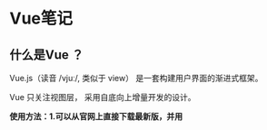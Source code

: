 # Vue笔记

## 什么是Vue ？

Vue.js（读音 /vjuː/, 类似于 view） 是一套构建用户界面的渐进式框架。

Vue 只关注视图层， 采用自底向上增量开发的设计。



**使用方法：1.可以从官网上直接下载最新版，并用<script>标签引入。**

2.使用**CDN**方法.

3.可以保存到本地用<script>标签引入。

4.**NPM**方法，NPM方法安装慢，比较复杂。



#### Vue模板语法：

Vue 使用了基于 HTML 的模板语法，允许开发者声明式地将 DOM 绑定至底层 Vue 实例的数据。

数据绑定最常见的形式就是使用 {{ }} 的文本插值{{...}} 标签的内容将会被替代为对应组件实例中 **message** 属性的值，如果 **message** 属性的值发生了改变，{{...}} 标签内容也会更新。如果不想改变标签的内容，可以通过使用 **v-once** 指令执行一次性地插值，当数据改变时，插值处的内容不会更新。
``` html
<span v-once>这个将不会改变: {{ message }}</span>
```

例如：

``` html js
<div id="hello-vue" class="demo">  
    {{ message }}
</div>
<script> 
    const HelloVueApp = {  
        data() {    
            return {  
                message: 'Hello Vue!!'     
            }
        }
    }
    Vue.createApp(HelloVueApp).mount('#hello-vue') 
</script>
```

***使用 v-html 指令用于输出 html 代码***

例如：
``` html js
<div id="example1" class="demo"> 
    <p>使用双大括号的文本插值: {{ rawHtml }}</p>
    <p>使用 v-html 指令: <span v-html="rawHtml"></span>
    </p>  
</div>
<script>
    const RenderHtmlApp = {
        data() {  
            return { 
                rawHtml: '<span style="color: red">这里会显示红色！</span>'       
            }
        }
    }
    Vue.createApp(RenderHtmlApp).mount('#example1')
</script> 
<!-- v-bind 指令用于绑定一个属性 -->
<div v-bind:id="dynamicId"></div>
```
#### Vue.js 都提供了完全的 JavaScript 表达式

表达式会在当前活动实例的数据作用域下作为 JavaScript 被解析。有个限制就是，每个绑定都只能包含单个表达式，所以下面的例子都不会生效:
``` html
<!--  这是语句，不是表达式：--> 	
{{ var a = 1 }}

<!-- 流控制也不会生效，请使用三元表达式 --> 
{{ if (ok) { return message } }}
```
##### 指令：

指令是带有 v- 前缀的特殊属性。

指令用于在表达式的值改变时，将某些行为应用到 DOM 上。如下例子：
``` html js
<div id="app"> 
    <p v-if="seen">现在你看到我了</p>  
</div>
<script> 
    const app = { 
        data() { 
            return {
                seen: true /* 改为false，信息就无法显示 */ 
            }
        }
    }
    Vue.createApp(app).mount('#app')  
</script>
```
这里， v-if 指令将根据表达式 seen 的值( true 或 false )来决定是否插入 p 元素。

另外还有其它很多指令，每个都有特殊的功能。例如，v-for 指令可以绑定数组的数据来渲染一个项目列表。

##### 参数：

参数在指令后以冒号指明。例如， v-bind 指令被用来响应地更新 HTML 属性：

在这里 href 是参数，告知 v-bind 指令将该元素的 href 属性与表达式 url 的值绑定。

另一个例子是 v-on 指令，它用于监听 DOM 事件：
```html
<!-- 完整语法 -->
<a v-on:click="doSomething"> ... </a>

<!-- 缩写 --> 	
<a @click="doSomething"> ... </a>  

<!-- 动态参数的缩写 (2.6.0+) -->
<a @[event]="doSomething"> ... </a>
```

##### Vue条件语句：

v-if=" 条件 "  

v-else-if=" 条件 "

v-else

v-show=" 条件 "

v-show 与 v-if 的区别：

​					**相同点：v-if与v-show都可以动态控制dom元素显示隐藏**

​					**不同点：v-if显示隐藏是将dom元素整个添加或删除，而v-show隐藏则是为该元素添加css--display:none，dom元素还在。**



**v-once的作用: 只渲染元素和组件一次。随后的重新渲染，元素/组件及其所有的子节点将被视为静态内容并跳过。这可以用于优化更新性能。**





**Vue循环语句：**

​			v-for 指令需要以 **site in sites** 形式的特殊语法， sites 是源数据数组并且 site 是数组元素迭代的别名。

例如：
``` html
<div id="app">
    <ol>  
        <li v-for="site in sites">
            {{ site.text }}
        </li> 
    </ol>
</div> 
<script> 
    const app = {  
        data() {   
            return {
                sites: [  
                    { text: 'Google' },
                    { text: 'Runoob' },   
                    { text: 'Taobao' }  
                ]
            }
        }
    }
    Vue.createApp(app).mount('#app') 
</script>
```
v-for 还支持一个可选的第二个参数；也支持第三个参数

第一个参数是值，第二个是键名，第三个是索引名。



#### Vue组件： 

在这里，可以将 #app 元素认为是父组件的模板，它就是起着父组件的作用，

<hello word /> 为子组件。

数据是通过在父组件中的 <input /> 获得，然后通过 子组件的 v-bind 方法，传给了子组件。

此时子组件 <hello wrod /> 内部获得了 mymessage 数据，将其通过模板渲染到页面上。

template 属性只是作为一个模板，显示数据，本身不是组件。

简而言之，子组件在父组件的 template 属性或者是模板中。此处 整个 #app 元素作为父组件的模板， <hello wrod/> 在其中渲染，所以 <hello word /> 为子组件。



##### 父组件向子组件传值:

一般会在子组件里面定义props来做接收，这是比较常见的情况

**父组件：**

``` vue
<template>  
<div>
    <div>我是父组件</div>  
    <div>我发送给第一个组件的信息是:{{msg}}</div> 
    <div>
        <div id="child1">    
            <ChildOne :msg="msg" />     
	    </div>   
    </div> 
</div>
</template> 
<script> 
    import ChildOne from "../components/children1"; 
    import ChildTwo from "../components/children2"; 
    export default {  
        components: {   
            ChildOne,
            ChildTwo  
        },  
        data() { 
            return { 
                msg: "我是父组件，我给你发消息",     
            };
        }
    };
</script>
```
可以看到我在第一个子组件上面传入了一个msg,那么在子组件上就需要定义一个msg用来接收传进来的参数

**子组件：**
``` vue
<template> 
<div>  
    <div id="title">我是第一个子组件</div>   
    <div>我接受到的父组件的消息是：{{msg}}</div>
</div>
</template>
<script> export default {
        props: {    
            msg: {   
                type: String
            }
        }
    };
</script>
```
##### 子组件向父组件传值：

这时候就需要利用vue中的$emit将想要传递的值通过函数的形式传出，在父组件接收

this.$emit(arg1,arg2) arg1:方法名字，arg2:要传出的值

**子组件：**
``` vue
<template> 
<div>
    <div id="title">我是第二个子组件</div>    
    <div>我要发送给父组件的值：{{msg}}</div>
    <button @click="toParent">向父组件发送信息</button> 
</div>
</template>
<script> 
    export default {  
        data() {  
            return {   
                msg: "我是第二组件，我要给父组件传值", 
            };
        },
        methods: {   
            toParent() { 
                this.$emit("toParent", this.msg); 
            }
        }
    };
</script>
```
我在button上绑定了一个点击事件，函数里面传出了一个方法名为toParent的方法，这时候我们就要去父组件接收这个函数，它会带一个返回值，这个返回值就是我们需要从子组件传的值。

**父组件:**
``` vue
<template>   
<div>   
    <div>我是父组件</div>   
    <div>我即将接收第二组件传值是：{{child2Msg}}</div>   
    <div>    
        <div id="child2"> 
            <ChildTwo @toParent="getMag" />   
	    </div>  
    </div>  
</div>
</template> 
<script>
    import ChildOne from "../components/children1"; 
    import ChildTwo from "../components/children2";
    export default {  
        components: {   
            ChildOne, 
            ChildTwo 
        },
        data() {  
            return {  
                child2Msg: "" 
            };
        },
        methods: {   
            getMag(msg) {     
                this.child2Msg = msg;     
            }
        }
    };
</script>
```
<span style="font-weight:bold;color:red;font-style:italic;"> 组件（Component）是 Vue.js 最强大的功能之一。</span>

组件可以扩展 HTML 元素，封装可重用的代码。

组件系统让我们可以用独立可复用的小组件来构建大型应用，几乎任意类型的应用的界面都可以抽象为一个组件树：



每个 Vue 应用都是通过用 createApp 函数创建的，传递给 createApp 的选项用于配置根组件。当我们挂载应用时，该组件被用作渲染的起点。一个应用需要被挂载到一个 DOM 元素中。
``` html
<!-- 实例：我们将 Vue 应用挂载到 -->
<div id="app"></div> <!-- 应该传入 #app：-->

<script>
const RootComponent = { /* 选项 */ } 		
const app = Vue.createApp(RootComponent) 		  
const vm = app.mount('#app')


//注册一个全局组件语法格式：
const app = Vue.createApp({...}) 			
app.component('my-component-name', {})

</script>
//一个简单Vue组件的实例：
<div id="app">   
    <runoob></runoob>
</div> 
<script> 
    // 创建一个Vue 应用 
    const app = Vue.createApp({}) 
    // 定义一个名为 runoob的新全局组件 
    app.component('runoob', { 
        template: '<h1>自定义组件!</h1>'
    }) 
    app.mount('#app')  

//接下来我们再注册一个 button-counter 组件，在每次点击后，计数器会加 1:
// 创建一个Vue 应用 
    const app = Vue.createApp({}) 
// 定义一个名为 button-counter 的新全局组件 
    app.component('button-counter', { 
        data() {  
            return {  
                count: 0  
            }
        },
        template: `   <button @click="count++">    点了 {{ count }} 次！   </button>`
    })
    app.mount('#app') 
</script>
```
组件可以重复使用；



#### Vue 修饰符：
修饰符是以半角句号 . 指明的特殊后缀，用于指出一个指令应该以特殊方式绑定。例如，**.prevent** 修饰符告诉 v-on 指令对于触发的事件调用**event.preventDefault()**：
``` html
<form v-on:submit.prevent="onSubmit"></form>
```
##### 事件修饰符：

在事件处理程序中调用 event.preventDefault() 或 event.stopPropagation() 是非常常见的需求。尽管我们可以在方法中轻松实现这点，但更好的方式是：方法只有纯粹的数据逻辑，而不是去处理 DOM 事件细节。

为了解决这个问题。vue.js 为 v-on 提供了**事件修饰符。**修示符是由点开头的指令后缀来表示的。



*使用修饰符时，顺序很重要；相应的代码会以同样的顺序产生。因此，用 `v-on:click.prevent.self` 会阻止**所有的点击**，而 `v-on:click.self.prevent` 只会阻止对元素自身的点击。*

``` html
.stop   <!-- 阻止单击事件继续传播 -->
<a v-on:click.stop="doThis" ></a>

.prevent  <!--提交事件不再重载页面 -->
<form v-on:submit.prevent="onSubmit" ></form> 
<form v-on:submit.prevent ></form> 

<!--修饰符可以连串-->
<form v-on:click.submit.prevent="onSubmit" ></form>

<!--只有修饰符 -->

.captrue <!-- 添加事件监听器时使用事件捕获模式  即内部元素出发的事件先在处理，然后才交由内部元素进行处理 -->
<div v-on:click.capture="doThis" >...</div>

.self <!--只当event.target是当前元素自身时触发处理函数  即使事件不是从内部元素触发的-->
<div v-on:click.self="doThis"></div>

.once <!--点击事件只会触发一次-->
<a v-on:click.once="doThis" ></a>

.passive <!--Vue 还对应 addEventListener 中的 passive 选项提供了 .passive 修饰符-->
<!--滚动事件的默认行为（即滚动行为）将会立即触发-->
<!--而不会等待 onScroll 完成-->
<!--这其中包含 event.preventDefault() 的情况-->
<div v-on:click.scroll.passive="onScroll" ></div>

<!--
这个 .passive 修饰符尤其能够提升移动端的性能。
不要把 .passive 和 .prevent 一起使用，因为.prevent将会被忽略，同时浏览器可能会向你展示一个警告。请记住，.passive会告诉浏览器不想被阻止事件的默认行为。
-->
```
##### 按键修饰符：

在监听键盘事件时，我们经常需要检查详细的按键。Vue允许 v-on 在监听键盘事件时添加按键修饰符：

```html
<!--只有在 key 是 Enter 时调用 vm.submit()-->
<input v-on:keyup.enter="submit" />

<!--您可以直接将 KeyboardEvent.key 暴露的任意有效按键名转换为 kebab-case 来作为修饰符。-->
<input v-on:keyup.page-down="onPageDown" />
<!--在上述示例中，处理函数只会在 $event.key 等于 PageDown 时会被调用。-->

<!--keyCode attribute 也是允许的-->
<input v-on:keyup.13="submit" />

<!--为了在必要的情况下支持就浏览器，Vue提供了绝大多数常用的按键码的别名-->
.enter
.tab
.delete <!--捕获“删除”和“退格”键-->
.esc
.space
.up
.down
.left，
.right
<!--有一些按键（.esc以及所有的方向键）在IE9中有不同的 key 值，如果你想支持IE9，这些内置别名应该是首选-->
```

你还可以通过全局的 config.keyCode 对象[自定义按键修饰符别名](https://cn.vuejs.org/v2/api/#keyCodes)：

```js
//可以使用 'v-on:keyup.f1'
Vue.config.keyCode.f1 = 112
```



#### Js本地储存localStorage:

一.简介

　　localStorage会可以将第一次请求的数据直接存储到本地，这个相当于一个**5M**大小的针对于前端页面的数据库

　　 ——注意：在**IE8**以上的IE版本才支持localStorage这个属性。localStorage属于**永久性存储**，如果存储内容多的话会消耗内存空间，会导致页面变卡。

 

二.具体使用方式如下：
``` js
// localStorage - 没有时间限制的数据存储 　　
var arr=[1,2,3];
localStorage.setItem("temp",arr);           //存入 参数： 1.调用的值 2.所要存入的数据 
console.log(localStorage.getItem("temp"));  //输出

//清空 localStorage
localStorage.clear(); 

//删除键值对
localStorage.removeItem("arr");　　

//注意：存入的数据只能以 字符串 形式存入。
```
三.提供转JOSN数据方法：
```json
//JSON对象转JSON字符串
var obj = {"a": 1,"b": 2};
    obj = JSON.stringify(obj); //转化为JSON字符串
　　localStorage.setItem("temp2", obj);
　　//JSON字符串转JSON对象
　　obj = JSON.parse(localStorage.getItem("temp2"));
```



#### H-UI概述：

子《道德经》曰：道生一，一生二，二生三，三生万物。

H-ui前端框架将带你从点、线、面、体去剖析前端中的道！

**点：**html标签、css属性、js语法

**线：**由HTML+css+js 开发的组件、模块

**面：**由组件组合起来的页面

**体：**由多个页面组合起来的网站系统

#### 生命周期钩子函数：

beforeCreate：创建之前状态

created：创建完成状态

beforeMount：挂载之前状态

mounted：挂载结束状态

beforeUpdate：数据更新之前状态

updated：数据更新完成状态

beforeDestroy：销毁之前状态

destroyed：销毁之后状态

![img](https://cn.vuejs.org/images/lifecycle.png)

#### VueX状态管理：

**概念**：Vuex 是一个专为 Vue.js 应用程序开发的状态管理模式。它采用集中式存储管理应用的所有组件的状态，并以相应的规则保证状态以一种可预测的方式发生变化。

**应用场景**：Vue多个组件之间需要共享数据或状态。

Vuex有几个核心概念：State、Getter、Mutation、Action、Module。

 

![img](https://vuex.vuejs.org/flow.png)

State：存储状态数据

Getters：从状态数据派生数据，相当于State的计算属性。（加工state成员给外界）

Mutations：存储用于同步更改状态数据的方法，默认传入的参数为state。（state成员操作）

Actions：存储用于异步更改状态数据，但不是直接更改，而是通过触发Mutation方法实现，默认参数为context。（异步操作）

Modules：Vuex模块化。（模块化状态管理）

![img](https://vuex.vuejs.org/vuex.png)

##### 混入数据：
``` js
// 全局注册 在main.js里
import mixin from './mixin/mixin.js' 
Vue.mixin(mixin) 

// 局部注册 在其他vue页面
import mixin from './mixin/mixin.js'
mixins: [mixin]
```
##### 路由守卫：
``` js
router.beforeEach((to, from, next) => {
    console.log(to, from);
    next() 
})
router.afterEach((to, from) => {
    console.log(to, from);
})
```
##### 路由跳转：
``` js
this.$router.push("/about"); 
this.$router.push({  
    name: "About", 
    query: {  
        id: 123  
    }
})
this.$router.push({  
    name: "About",
    params: { 
        id: 123 
    }
})

// 接受路由跳转的值
this.$route.params 
this.$route.query 
this.$router.replace("/about")
this.$router.go(n); //n 1 || n-1
```
``` vue
标签使用
<router-link :to="{ name: 'About', query: { id: 123 } }">Query跳转 </router-link>
<router-link :to="{ name: 'About', params: { id: 123 } }">Params跳转</router-link>
```
##### 插槽，具名插槽：
``` vue
<slot></slot>
<slot name="t1"></slot>
<template #t1>haha</template>
```
##### $forceUpdate()的作用：

迫使 Vue 实例重新渲染。注意它仅仅影响实例本身和插入插槽内容的子组件，而不是所有子组件。调用强制更新方法this.$forceUpdate()会更新视图和数据，触发updated生命周期。

##### $nextTick()：

将回调延迟到下次 DOM 更新循环之后执行。在修改数据之后立即使用它，然后等待 DOM 更新。它跟全局方法 Vue.nextTick 一样，不同的          是回调的 this 自动绑定到调用它的实例上。

##### 过滤器：
``` js
// 局部过滤器
filters: { 
    setText(res) {   
        if (!res) {  
            return 123; 
        }
        return res  
    },
},
    
// 全局过滤器 
    Vue.filter("capitalize", function(res) {
        if (!res) {  
            return 123;
        }
        return res;
    });
// 批量注册全局过滤器 
// 全局过滤器 
import * as filters from "./filters"; 
Object.keys(filters).forEach((key) => { 
    Vue.filter(key, filters[key]);
});
```


### Axios：

易用、简洁且高效的http库

``` js
// Axios 是一个基于 promise 的 HTTP 库，可以用在浏览器和 node.js 中。 一般应用于，前后端通讯 
// vue 使用 npm 安装 axios 
npm install axios
npm install --save axios vue-axios

//引用&使用 
axios import axios from 'axios'
import VueAxios from 'vue-axios'
Vue.use(VueAxios,axios)

//GET请求传参数
this.axios.get("https://api.datoukang.top/api",{
 params:{
 	   id:1
   }
}).then((response)=>{
          console.log(response)
})

//POST请求传参数
this.axios.post("https://api.datoukang.top/api",{
    id:1
}).then((response)=>{
    console.log(response)
})

//拦截器 
//请求之前执行 
axios.interceptors.request.use(
    config => {
        config.data = "data";    
        config.headers = {   
            'Content-Type': 'application/x-www-form-urlencoded'
        }
        return config;
    },
    error => {  
        return Promise.reject(error);  
    } 
);

//请求之后执行 
axios.interceptors.response.use(response => {  	
    //请求成功后得到的数据    
    return response 
}, err => {    
    if (err && err.response) {
        //err.response.status
    } else { 
        //连接到服务器失败    
    }
    return Promise.resolve(err.response)
})
```
##### Axios 封装：
``` js
// Promise 
function test() { 
    return new Promise((resolve, reject) => {
        //当异步代码执行成功时，我们才会调用resolve(...), 当异步代码失败时就会调用reject(...)  
        setTimeout(() => {      
            resolve("哈哈哈哈");    
        }, 2000);  
    });
} 
async function helloAsync() { 
    var x = await test();
    return x; 
}
helloAsync().then((v) => {  
    console.log(v);
});
//axios.defaults.timeout = 5000; 规定请求超时的时间 
//axios.defaults.baseURL = ''; 配置域名
try { 
    console.log(msg);
} catch (error) { 
    console.log(123); 
}
```
##### 上传到Gitee：



![](https://www.runoob.com/wp-content/uploads/2015/02/git-command.jpg)

- workspace：工作区

- staging area：暂存区/缓存区

- local repository：版本库或本地仓库

- remote repository：远程仓库

  

``` shell
git config -l													   #查看配置
git config --system --list										   #查看本地配置
git config --global user.name "大头康"       	                     #设置用户名 
git config --global user.email "Kangbro@126.com"                   #设置邮箱 
git config --global --lsit										   #查看全局配置
git init  		                 	                               #初始化仓库 
git remote add origin https://gitee.com/datoukang/vue-project-2.0  #设置仓库地址 
git add .		                                                   #选择要上传的内容  . 代表全部 添加到暂缓区
git commit -m 'a' 	                                               #将暂缓区内容添加到仓库中  描述主要修改类型和内容   
git push --set-upstream origin master 	                           #上传远程代码并合并 git push—设置上游原始主机
git clone https://gitee.com/datoukang/study-notes.git              #拉取仓库(拷贝远程仓库) 后面跟仓库地址 
git status                                                         #查看仓库当前状态 ，显示所有变更文件
git rm 															   #删除工作区文件
git mv 															   #移动或重命名工作区文件
git log															   #查看历史提交记录
git blame 文件名称 													#以列表形式查看指定文件的历史修改记录
git pull    													   #下载远程代码并合并
git fetch														   #下载远程代码不会合并
git restore --staged 文件名        								 #取消暂存
git diff														   #详细查看修改了哪些东西
git log --online												   #
git branch														   #查看本地所有分支  -a查看所有
git reset --hard HEAD~10										   #将当前版本重置为HEAD ~10往前是个版本   
git reset --hard 版本号码											#重置到第几个版本号
git reflog 															#显示所有提交，包括孤立节点。
git checkout 版本号 文件名										   #将版本号的文件赋给文件
```
##### 自定义指令：

第一个参数是指令名称，第二个参数是钩子函数

 钩子函数有：

- **bind**：只调用一次，指令第一次绑定到元素时调用。在这里可以进行一次性的初始化设置。
- **inserted**：被绑定元素插入父节点时调用 (仅保证父节点存在，但不一定已被插入文档中)。
- **update**：所在组件的 VNode 更新时调用，但是可能发生在其子 VNode 更新之前。指令的值可能发生了改变，也可能没有。但是你可以通过比较更新前后的值来忽略不必要的模板更新 (详细的钩子函数参数见下)。

**bind** 和 **inserted** 

共同点：dom 插入会调用，bind 在 inserted 之前。

不同点：bind 时父节点为 null ，inserted 时父节点存在。

bind 是在 dom 树绘制之前调用 ；inserted 是在 dom 树绘制后调用



**全局注册：**
``` js
// 注册一个全局自定义指令 
v-focus Vue.directive('focus', { 
    // 当绑定元素插入到 DOM 中。  
    inserted: function (el) {
        // 聚焦元素    
        el.focus()
    }
})

//局部注册： 
directives: {
    focus: {
        // 指令的定义    
        inserted: function (el) {
            el.focus()
        }
    }
}
```
使用如下：
``` html
<input v-focus>
```
#### Vue-cli脚手架：

  Vue CLI 是一个基于 Vue.js 进行快速开发的完整系统，脚手架顾名思义就是搭建工程的一个工具，脚手架有很多，vue-cli是其中的一种。用来帮助快速的搭建vue的开发环境。



在安装之前需要安装node.js

``` shell
#安装：
npm install -g @vue/cli 
#或
yarn global add @vue/cli 

# 升级: 
npm update -g @vue/cli 
#或
yarn global upgrade --latest @vue/cli 

#创建 vue 项目 
vue ui 

#运行项目 
npm run serve      #在项目 根目录 cmd  

#打包项目 
npm run build      # 会在根目录生成一个 dist 文件夹
```
#### Vue3 Setup():

在 setup() 内部，this 不是该活跃实例的引用，因为 setup() 是在解析其它组件选项之前被调用的，所以 setup() 内部的 this 的行为与其它选项中的 this 完全不同。这使得 setup() 在和其它选项式 API 一起使用时可能会导致混淆。

``` js
setup(props,context,){    
    //props 是响应式的，不能使用 ES6 解构,    
    //如果需要解构 prop，可以通过使用 setup 函数中的 toRefs 来安全地完成此操作     c
    onst { title } = toRefs(props) 
    console.log(title.value)
}
```



### Vue Keep-alive：

1. 一般结合路由和动态组件一起使用，用于缓存组件；
2. 提供 include 和 exclude 属性，两者都支持字符串或正则表达式，include 表示只有名称匹配的组件会被缓存 exclude 表示任何名称匹配的组件都不会被缓存，其中 exclude 的优先级比 include 的高；
3. 对应两个钩子函数 activated 和 deactivated，当组件被激活时，触发钩子函数 activated，当组件被移除时，触发钩子函数 deactivated 。



### Vue Cli Watch：

侦听器

```js
watch:{
   //监听 路由
  "$route"(e){
     console.log(e);
   }
 }
```



